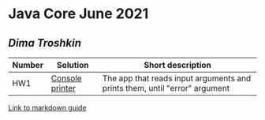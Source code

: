# Java Core June 2021

## *Dima Troshkin*

| Number | Solution  | Short description
| --- | --- | --- |
| HW1 | [Console printer](https://github.com/NikolaevArtem/Java_Core_June_2021/tree/feature/DimaTroshkin/src/main/java/homework_1) | The app that reads input arguments and prints them, until "error" argument |

[Link to markdown guide](https://github.com/adam-p/markdown-here/wiki/Markdown-Cheatsheet)
